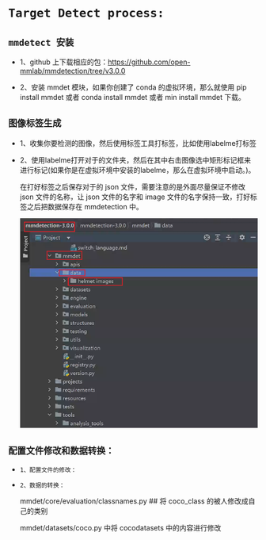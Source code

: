 # `Target Detect process:`

## `mmdetect 安装`

* 1、github 上下载相应的包：https://github.com/open-mmlab/mmdetection/tree/v3.0.0

* 2、安装 mmdet 模块，如果你创建了 conda 的虚拟环境，那么就使用 pip install mmdet 或者 conda install mmdet 或者 min install mmdet 下载。

## `图像标签生成`

* 1、收集你要检测的图像，然后使用标签工具打标签，比如使用labelme打标签

    
* 2、使用labelme打开对于的文件夹，然后在其中右击图像选中矩形标记框来进行标记(如果你是在虚拟环境中安装的labelme，那么在虚拟环境中启动。)。

    在打好标签之后保存对于的 json 文件，需要注意的是外面尽量保证不修改 json 文件的名称，让 json 文件的名字和 image 文件的名字保持一致，打好标签之后把数据保存在 mmdetection 中。

    <div align=center><img  src="./static/1.png"/></div>
    


## `配置文件修改和数据转换：`


* `1、配置文件的修改：`


* `2、数据的转换：`


    mmdet/core/evaluation/classnames.py ## 将 coco_class 的被人修改成自己的类别
    
    mmdet/datasets/coco.py 中将 cocodatasets 中的内容进行修改




